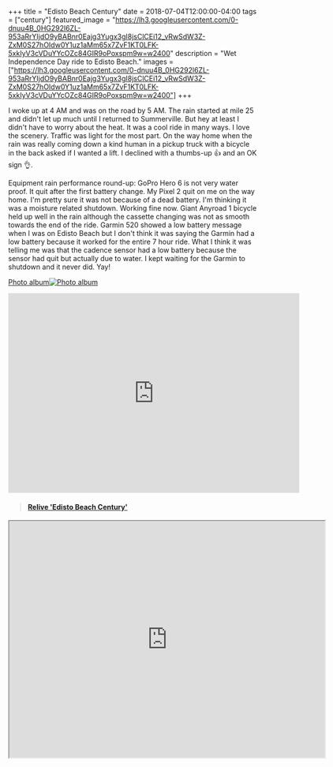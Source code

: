 +++
title =  "Edisto Beach Century"
date = 2018-07-04T12:00:00-04:00
tags = ["century"]
featured_image = "https://lh3.googleusercontent.com/0-dnuu4B_0HG292l6ZL-953aRrYIjdO9yBABnr0Eajg3Yugx3gI8jsClCEi12_vRwSdW3Z-ZxM0S27hOIdw0Y1uz1aMm65x7ZvF1KT0LFK-5xkIyV3cVDuYYcOZc84GIR9oPoxspm9w=w2400"
description = "Wet Independence Day ride to Edisto Beach."
images = ["https://lh3.googleusercontent.com/0-dnuu4B_0HG292l6ZL-953aRrYIjdO9yBABnr0Eajg3Yugx3gI8jsClCEi12_vRwSdW3Z-ZxM0S27hOIdw0Y1uz1aMm65x7ZvF1KT0LFK-5xkIyV3cVDuYYcOZc84GIR9oPoxspm9w=w2400"]
+++

I woke up at 4 AM and was on the road by 5 AM. The rain started at mile 25 and didn't let up much until I returned to Summerville. But hey at least I didn't have to worry about the heat. It was a cool ride in many ways. I love the scenery. Traffic was light for the most part. On the way home when the rain was really coming down a kind human in a pickup truck with a bicycle in the back asked if I wanted a lift. I declined with a thumbs-up 👍 and an OK sign 👌.  

Equipment rain performance round-up: GoPro Hero 6 is not very water proof. It quit after the first battery change. My Pixel 2 quit on me on the way home. I'm pretty sure it was not because of a dead battery. I'm thinking it was a moisture related shutdown. Working fine now. Giant Anyroad 1 bicycle held up well in the rain although the cassette changing was not as smooth towards the end of the ride. Garmin 520 showed a low battery message when I was on Edisto Beach but I don't think it was saying the Garmin had a low battery because it worked for the entire 7 hour ride. What I think it was telling me was that the cadence sensor had a low battery because the sensor had quit but actually due to water. I kept waiting for the Garmin to shutdown and it never did. Yay!

[Photo album![Photo album](https://lh3.googleusercontent.com/0O-f2Jd2c2j_yIWEfBV5CWDwfAMMRBm1GzxZHwLrHj25LdAk1Zciw2KueTfjn1iI-fd76oWe2ocqHLTXIRrfbniH2isHWo3D_SjkvlpBch9Tjod9pZ2m7KuQ8ideHFQqvxfUw57Sspw=w2400)](https://photos.app.goo.gl/NwyZLg31fPuNzAQj8)

<iframe height='405' width='590' frameborder='0' allowtransparency='true' scrolling='no' src='https://www.strava.com/activities/1680656764/embed/0d5553cde556c3804d78a9c7df8347d73e887788'></iframe>

<blockquote class="embedly-card" data-card-controls="0" data-card-key="f1631a41cb254ca5b035dc5747a5bd75"><h4><a href="https://www.relive.cc/view/1680656764?r=embed-site">Relive 'Edisto Beach Century'</a></h4></blockquote>
        <script async src="//cdn.embedly.com/widgets/platform.js" charset="UTF-8"></script>


<iframe src="https://www.google.com/maps/d/embed?mid=1rKx3m4SQhy5fYUFihPWdlAZR_KilBmmF" width="640" height="480"></iframe>
